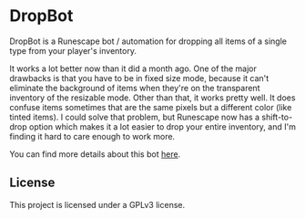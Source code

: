 # DropBot

DropBot is a Runescape bot / automation for dropping all items of a single type from your player's inventory.

It works a lot better now than it did a month ago. One of the major drawbacks is that you have to be in fixed size mode, because it can't eliminate the background of items when they're on the transparent inventory of the resizable mode. Other than that, it works pretty well. It does confuse items sometimes that are the same pixels but a different color (like tinted items). I could solve that problem, but Runescape now has a shift-to-drop option which makes it a lot easier to drop your entire inventory, and I'm finding it hard to care enough to work more.

You can find more details about this bot [here](https://cpancake.me/open-source-dropbot.html).

## License

This project is licensed under a GPLv3 license.